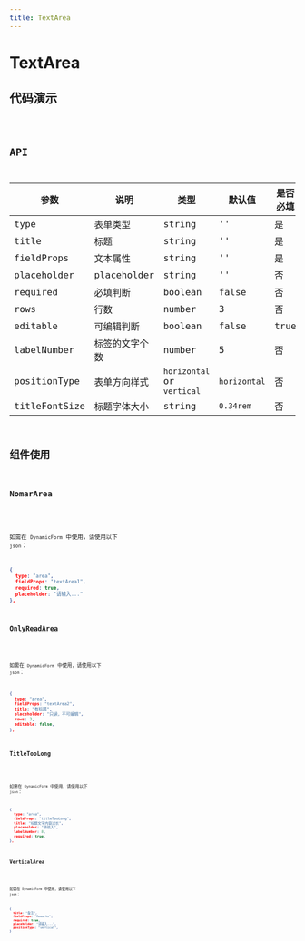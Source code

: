 ```yaml
---
title: TextArea
---
```


# TextArea

## 代码演示

<code src="./demo/index.tsx" />

## API

| 参数          | 说明           | 类型                       | 默认值       | 是否必填 |
| ------------- | -------------- | -------------------------- | ------------ | -------- |
| type          | 表单类型       | string                     | ''           | 是       |
| title         | 标题           | string                     | ''           | 是       |
| fieldProps    | 文本属性       | string                     | ''           | 是       |
| placeholder   | placeholder    | string                     | ''           | 否       |
| required      | 必填判断       | boolean                    | false        | 否       |
| rows          | 行数           | number                     | 3            | 否       |
| editable      | 可编辑判断     | boolean                    | false        | true     |
| labelNumber   | 标签的文字个数 | number                     | 5            | 否       |
| positionType  | 表单方向样式   | `horizontal` or `vertical` | `horizontal` | 否       |
| titleFontSize | 标题字体大小   | string                     | `0.34rem`    | 否       |

## 组件使用

### NomarArea

<code src="./demo/nomarArea.tsx" />

如需在 `DynamicForm` 中使用，请使用以下 `json`：

```json
{
  type: "area",
  fieldProps: "textArea1",
  required: true,
  placeholder: "请输入..."
},
```

### OnlyReadArea

<code src="./demo/onlyReadArea.tsx" />

如需在 `DynamicForm` 中使用，请使用以下 `json`：

```json
{
  type: "area",
  fieldProps: "textArea2",
  title: "有标题",
  placeholder: "只读，不可编辑",
  rows: 3,
  editable: false,
},
```

### TitleTooLong

<code src="./demo/titleTooLong.tsx" />

如需在 `DynamicForm` 中使用，请使用以下 `json`：

```json
{
  type: "area",
  fieldProps: "titleTooLong",
  title: "标题文字内容过长",
  placeholder: "请输入",
  labelNumber: 8,
  required: true,
},
```

### VerticalArea

<code src="./demo/verticalArea.tsx" />

如需在 `DynamicForm` 中使用，请使用以下 `json`：

```json
{
  title: "备注",
  fieldProps: "Remarks",
  required: true,
  placeholder: "请输入...",
  positionType: "vertical",
}
```



